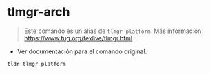 # tlmgr-arch

> Este comando es un alias de `tlmgr platform`.
> Más información: <https://www.tug.org/texlive/tlmgr.html>.

- Ver documentación para el comando original:

`tldr tlmgr platform`
